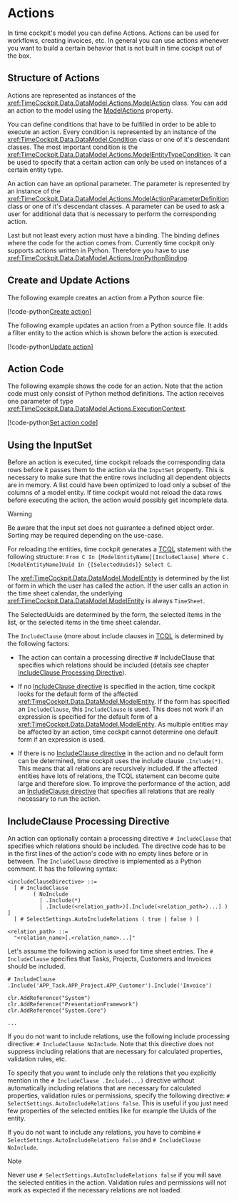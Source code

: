 # Actions

In time cockpit's model you can define Actions. Actions can be used for workflows, creating invoices, etc. In general you can use actions whenever you want to build a certain behavior that is not built in time cockpit out of the box.

## Structure of Actions

Actions are represented as instances of the <xref:TimeCockpit.Data.DataModel.Actions.ModelAction> class. You can add an action to the model using the [ModelActions](xref:TimeCockpit.Data.DataModel.Model#TimeCockpit_Data_DataModel_Model_Actions) property.

You can define conditions that have to be fulfilled in order to be able to execute an action. Every condition is represented by an instance of the <xref:TimeCockpit.Data.DataModel.Condition> class or one of it's descendant classes. The most important condition is the <xref:TimeCockpit.Data.DataModel.Actions.ModelEntityTypeCondition>. It can be used to specify that a certain action can only be used on instances of a certain entity type.

An action can have an optional parameter. The parameter is represented by an instance of the <xref:TimeCockpit.Data.DataModel.Actions.ModelActionParameterDefinition> class or one of it's descendant classes. A parameter can be used to ask a user for additional data that is necessary to perform the corresponding action.

Last but not least every action must have a binding. The binding defines where the code for the action comes from. Currently time cockpit only supports actions written in Python. Therefore you have to use <xref:TimeCockpit.Data.DataModel.Actions.IronPythonBinding>.

## Create and Update Actions

The following example creates an action from a Python source file:

[!code-python[Create action](code/create-action.py)]

The following example updates an action from a Python source file. It adds a filter entity to the action which is shown before the action is executed.

[!code-python[Update action](code/update-action.py)]

## Action Code

The following example shows the code for an action. Note that the action code must only consist of Python method definitions. The action receives one parameter of type <xref:TimeCockpit.Data.DataModel.Actions.ExecutionContext>.

[!code-python[Set action code](code/create-invoice-action-code.py)]

## Using the InputSet

Before an action is executed, time cockpit reloads the corresponding data rows before it passes them to the action via the `InputSet` property. This is necessary to make sure that the entire rows including all dependent objects are in memory. A list could have been optimized to load only a subset of the columns of a model entity. If time cockpit would not reload the data rows before executing the action, the action would possibly get incomplete data.

> [!WARNING]
Be aware that the input set does not guarantee a defined object order. Sorting may be required depending on the use-case.

For reloading the entities, time cockpit generates a [TCQL](xref:tcql) statement with the following structure: `From C In [ModelEntityName][IncludeClause] Where C.[ModelEntityName]Uuid In {[SelectedUuids]} Select C`.

The <xref:TimeCockpit.Data.DataModel.ModelEntity> is determined by the list or form in which the user has called the action. If the user calls an action in the time sheet calendar, the underlying <xref:TimeCockpit.Data.DataModel.ModelEntity> is always `TimeSheet`.

The SelectedUuids are determined by the form, the selected items in the list, or the selected items in the time sheet calendar.

The `IncludeClause` (more about include clauses in [TCQL](xref:tcql) is determined by the following factors:

- The action can contain a processing directive # IncludeClause that specifies which relations should be included (details see chapter [IncludeClause Processing Directive](#includeclause-processing-directive)).

- If no [IncludeClause directive](#includeclause-processing-directive) is specified in the action, time cockpit looks for the default form of the affected <xref:TimeCockpit.Data.DataModel.ModelEntity>. If the form has specified an `IncludeClause`, this `IncludeClause` is used. This does not work if an expression is specified for the default form of a <xref:TimeCockpit.Data.DataModel.ModelEntity>. As multiple entities may be affected by an action, time cockpit cannot determine one default form if an expression is used.

- If there is no [IncludeClause directive](#includeclause-processing-directive) in the action and no default form can be determined, time cockpit uses the include clause `.Include(*)`. This means that all relations are recursively included. If the affected entities have lots of relations, the TCQL statement can become quite large and therefore slow. To improve the performance of the action, add an [IncludeClause directive](#includeclause-processing-directive) that specifies all relations that are really necessary to run the action.

## IncludeClause Processing Directive

An action can optionally contain a processing directive `# IncludeClause` that specifies which relations should be included. The directive code has to be in the first lines of the action's code with no empty lines before or in between. The `IncludeClause` directive is implemented as a Python comment. It has the following syntax:

```
<includeClauseDirective> ::=
  [ # IncludeClause 
        ( NoInclude 
          | .Include(*)
          | .Include(<relation_path>)[.Include(<relation_path>)...] ) ]
  [ # SelectSettings.AutoIncludeRelations ( true | false ) ]

<relation_path> ::=
  "<relation_name>[.<relation_name>...]"
 ```

Let's assume the following action is used for time sheet entries. The `# IncludeClause` specifies that Tasks, Projects, Customers and Invoices should be included.

```
# IncludeClause .Include('APP_Task.APP_Project.APP_Customer').Include('Invoice')

clr.AddReference("System")
clr.AddReference("PresentationFramework")
clr.AddReference("System.Core")

...
```

If you do not want to include relations, use the following include processing directive: `# IncludeClause NoInclude`. Note that this directive does not suppress including relations that are necessary for calculated properties, validation rules, etc.

To specify that you want to include only the relations that you explicitly mention in the `# IncludeClause .Include(...)` directive without automatically including relations that are necessary for calculated properties, validation rules or permissions, specify the following directive: `# SelectSettings.AutoIncludeRelations false`. This is useful if you just need few properties of the selected entities like for example the Uuids of the entity.

If you do not want to include any relations, you have to combine `# SelectSettings.AutoIncludeRelations false` and `# IncludeClause NoInclude`.

> [!NOTE]
Never use `# SelectSettings.AutoIncludeRelations false` if you will save the selected entities in the action. Validation rules and permissions will not work as expected if the necessary relations are not loaded.
